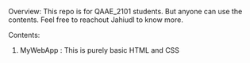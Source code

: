 Overview: This repo is for QAAE_2101 students. But anyone can use the contents. Feel free to reachout Jahiudl to know more.

Contents:
1. MyWebApp : This is purely basic HTML and CSS
